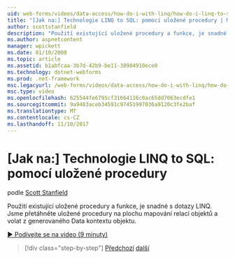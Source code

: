```yaml
---
uid: web-forms/videos/data-access/how-do-i-with-linq/how-do-i-linq-to-sql-using-stored-procedures
title: "[Jak na:] Technologie LINQ to SQL: pomocí uložené procedury | Microsoft Docs"
author: scottstanfield
description: "Použití existující uložené procedury a funkce, je snadné s dotazy LINQ. Můžeme jednoduše přetáhněte uložené procedury na plochu mapování relací objektů a volat je z ge..."
ms.author: aspnetcontent
manager: wpickett
ms.date: 01/10/2008
ms.topic: article
ms.assetid: b1abfcaa-3b7d-42b9-be11-38904910ece0
ms.technology: dotnet-webforms
ms.prod: .net-framework
msc.legacyurl: /web-forms/videos/data-access/how-do-i-with-linq/how-do-i-linq-to-sql-using-stored-procedures
msc.type: video
ms.openlocfilehash: 625544fe6795cf31664116c0ac65dd7063ecdfe1
ms.sourcegitcommit: 9a9483aceb34591c97451997036a9120c3fe2baf
ms.translationtype: MT
ms.contentlocale: cs-CZ
ms.lasthandoff: 11/10/2017
---
```

<a name="how-do-i-linq-to-sql-using-stored-procedures"></a>[Jak na:] Technologie LINQ to SQL: pomocí uložené procedury
====================
podle [Scott Stanfield](https://github.com/scottstanfield)

Použití existující uložené procedury a funkce, je snadné s dotazy LINQ. Jsme přetáhněte uložené procedury na plochu mapování relací objektů a volat z generovaného Data kontextu objektu.

[&#9654; Podívejte se na video (9 minuty)](https://channel9.msdn.com/Blogs/ASP-NET-Site-Videos/how-do-i-linq-to-sql-using-stored-procedures)

>[!div class="step-by-step"]
[Předchozí](how-do-i-linq-to-sql-custom-linqdatasource.md)
[další](how-do-i-linq-to-sql-updating-with-stored-procedures.md)

